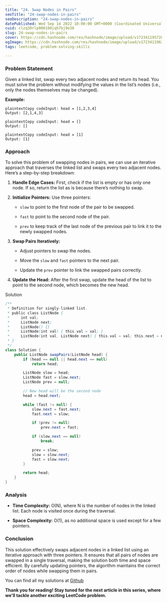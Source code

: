 ```yaml
---
title: "24. Swap Nodes in Pairs"
seoTitle: "24-swap-nodes-in-pairs"
seoDescription: "24-swap-nodes-in-pairs"
datePublished: Wed Sep 14 2022 10:00:00 GMT+0000 (Coordinated Universal Time)
cuid: clzq30rlp000108jqh7bj9e38
slug: 24-swap-nodes-in-pairs
cover: https://cdn.hashnode.com/res/hashnode/image/upload/v1723411957288/1e467721-e528-4e4a-8a17-cbd6187a815d.jpeg
ogImage: https://cdn.hashnode.com/res/hashnode/image/upload/v1723411963267/fac3698e-bd04-4f18-94cb-c04af97d272f.jpeg
tags: leetcode, problem-solving-skills

---
```


### Problem Statement

Given a linked list, swap every two adjacent nodes and return its head. You must solve the problem without modifying the values in the list’s nodes (i.e., only the nodes themselves may be changed).

**Example:**

```plaintext
plaintextCopy codeInput: head = [1,2,3,4]
Output: [2,1,4,3]
```

```plaintext
plaintextCopy codeInput: head = []
Output: []
```

```plaintext
plaintextCopy codeInput: head = [1]
Output: [1]
```

### Approach

To solve this problem of swapping nodes in pairs, we can use an iterative approach that traverses the linked list and swaps every two adjacent nodes. Here’s a step-by-step breakdown:

1. **Handle Edge Cases:** First, check if the list is empty or has only one node. If so, return the list as is because there’s nothing to swap.
    
2. **Initialize Pointers:** Use three pointers:
    
    * `slow` to point to the first node of the pair to be swapped.
        
    * `fast` to point to the second node of the pair.
        
    * `prev` to keep track of the last node of the previous pair to link it to the newly swapped nodes.
        
3. **Swap Pairs Iteratively:**
    
    * Adjust pointers to swap the nodes.
        
    * Move the `slow` and `fast` pointers to the next pair.
        
    * Update the `prev` pointer to link the swapped pairs correctly.
        
4. **Update the Head:** After the first swap, update the head of the list to point to the second node, which becomes the new head.
    

Solution

```java
/**
 * Definition for singly-linked list.
 * public class ListNode {
 *     int val;
 *     ListNode next;
 *     ListNode() {}
 *     ListNode(int val) { this.val = val; }
 *     ListNode(int val, ListNode next) { this.val = val; this.next = next; }
 * }
 */
class Solution {
    public ListNode swapPairs(ListNode head) {
        if (head == null || head.next == null)
            return head;

        ListNode slow = head;
        ListNode fast = slow.next;
        ListNode prev = null;

        // New head will be the second node
        head = head.next;

        while (fast != null) {
            slow.next = fast.next;
            fast.next = slow;

            if (prev != null)
                prev.next = fast;

            if (slow.next == null)
                break;

            prev = slow;
            slow = slow.next;
            fast = slow.next;
        }

        return head;
    }
}
```

### Analysis

* **Time Complexity:** O(N), where N is the number of nodes in the linked list. Each node is visited once during the traversal.
    
* **Space Complexity:** O(1), as no additional space is used except for a few pointers.
    

### Conclusion

This solution effectively swaps adjacent nodes in a linked list using an iterative approach with three pointers. It ensures that all pairs of nodes are swapped in a single traversal, making the solution both time and space efficient. By carefully updating pointers, the algorithm maintains the correct order of nodes while swapping them in pairs.

You can find all my solutions at [Github](https://github.com/salah-jr/My-leetCode-solutions/tree/main/src/com/salah)

**Thank you for reading! Stay tuned for the next article in this series, where we'll tackle another exciting LeetCode problem.**